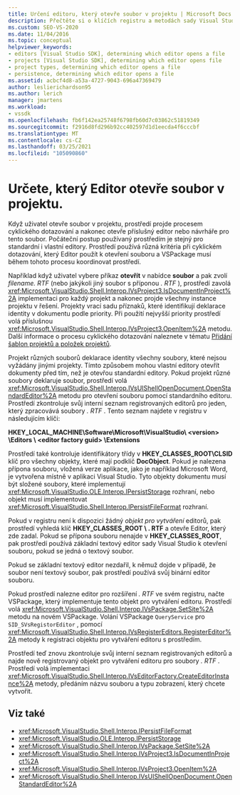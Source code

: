 ```yaml
---
title: Určení editoru, který otevře soubor v projektu | Microsoft Docs
description: Přečtěte si o klíčích registru a metodách sady Visual Studio SDK používaných sadou Visual Studio k určení, který Editor otevře soubor v projektu.
ms.custom: SEO-VS-2020
ms.date: 11/04/2016
ms.topic: conceptual
helpviewer_keywords:
- editors [Visual Studio SDK], determining which editor opens a file
- projects [Visual Studio SDK], determining which editor opens file
- project types, determining which editor opens a file
- persistence, determining which editor opens a file
ms.assetid: acbcf4d8-a53a-4727-9043-696a47369479
author: leslierichardson95
ms.author: lerich
manager: jmartens
ms.workload:
- vssdk
ms.openlocfilehash: fb6f142ea25748f6798fb60d7c03862c51819349
ms.sourcegitcommit: f2916d8fd296b92cc402597d1d1eecda4f6cccbf
ms.translationtype: MT
ms.contentlocale: cs-CZ
ms.lasthandoff: 03/25/2021
ms.locfileid: "105090860"
---
```

# <a name="determine-which-editor-opens-a-file-in-a-project"></a>Určete, který Editor otevře soubor v projektu.
Když uživatel otevře soubor v projektu, prostředí projde procesem cyklického dotazování a nakonec otevře příslušný editor nebo návrháře pro tento soubor. Počáteční postup používaný prostředím je stejný pro standardní i vlastní editory. Prostředí používá různá kritéria při cyklickém dotazování, který Editor použít k otevření souboru a VSPackage musí během tohoto procesu koordinovat prostředí.

 Například když uživatel vybere příkaz **otevřít** v nabídce **soubor** a pak zvolí *filename. RTF* (nebo jakýkoli jiný soubor s příponou *. RTF* ), prostředí zavolá <xref:Microsoft.VisualStudio.Shell.Interop.IVsProject3.IsDocumentInProject%2A> implementaci pro každý projekt a nakonec projde všechny instance projektu v řešení. Projekty vrací sadu příznaků, které identifikují deklarace identity v dokumentu podle priority. Při použití nejvyšší priority prostředí volá příslušnou <xref:Microsoft.VisualStudio.Shell.Interop.IVsProject3.OpenItem%2A> metodu. Další informace o procesu cyklického dotazování naleznete v tématu [Přidání šablon projektů a položek projektů](../../extensibility/internals/adding-project-and-project-item-templates.md).

 Projekt různých souborů deklarace identity všechny soubory, které nejsou vyžádány jinými projekty. Tímto způsobem mohou vlastní editory otevřít dokumenty před tím, než je otevřou standardní editory. Pokud projekt různé soubory deklaruje soubor, prostředí volá <xref:Microsoft.VisualStudio.Shell.Interop.IVsUIShellOpenDocument.OpenStandardEditor%2A> metodu pro otevření souboru pomocí standardního editoru. Prostředí zkontroluje svůj interní seznam registrovaných editorů pro jeden, který zpracovává soubory *. RTF* . Tento seznam najdete v registru v následujícím klíči:

 **HKEY_LOCAL_MACHINE\Software\Microsoft\VisualStudio\\ \<version> \Editors \\ \<editor factory guid> \Extensions**

 Prostředí také kontroluje identifikátory třídy v **HKEY_CLASSES_ROOT\CLSID** klíč pro všechny objekty, které mají podklíč **DocObject**. Pokud je nalezena přípona souboru, vložená verze aplikace, jako je například Microsoft Word, je vytvořena místně v aplikaci Visual Studio. Tyto objekty dokumentu musí být složené soubory, které implementují <xref:Microsoft.VisualStudio.OLE.Interop.IPersistStorage> rozhraní, nebo objekt musí implementovat <xref:Microsoft.VisualStudio.Shell.Interop.IPersistFileFormat> rozhraní.

 Pokud v registru není k dispozici žádný *objekt pro vytváření* editorů, pak prostředí vyhledá klíč **HKEY_CLASSES_ROOT \\ . RTF** a otevře Editor, který zde zadal. Pokud se přípona souboru nenajde v **HKEY_CLASSES_ROOT**, pak prostředí používá základní textový editor sady Visual Studio k otevření souboru, pokud se jedná o textový soubor.

 Pokud se základní textový editor nezdařil, k němuž dojde v případě, že soubor není textový soubor, pak prostředí používá svůj binární editor souboru.

 Pokud prostředí nalezne editor pro rozšíření *. RTF* ve svém registru, načte VSPackage, který implementuje tento objekt pro vytváření editoru. Prostředí volá <xref:Microsoft.VisualStudio.Shell.Interop.IVsPackage.SetSite%2A> metodu na novém VSPackage. Volání VSPackage `QueryService` pro `SID_SVsRegistorEditor` , pomocí <xref:Microsoft.VisualStudio.Shell.Interop.IVsRegisterEditors.RegisterEditor%2A> metody k registraci objektu pro vytváření editoru s prostředím.

 Prostředí teď znovu zkontroluje svůj interní seznam registrovaných editorů a najde nově registrovaný objekt pro vytváření editoru pro soubory *. RTF* . Prostředí volá implementaci <xref:Microsoft.VisualStudio.Shell.Interop.IVsEditorFactory.CreateEditorInstance%2A> metody, předáním názvu souboru a typu zobrazení, který chcete vytvořit.

## <a name="see-also"></a>Viz také
- <xref:Microsoft.VisualStudio.Shell.Interop.IPersistFileFormat>
- <xref:Microsoft.VisualStudio.OLE.Interop.IPersistStorage>
- <xref:Microsoft.VisualStudio.Shell.Interop.IVsPackage.SetSite%2A>
- <xref:Microsoft.VisualStudio.Shell.Interop.IVsProject3.IsDocumentInProject%2A>
- <xref:Microsoft.VisualStudio.Shell.Interop.IVsProject3.OpenItem%2A>
- <xref:Microsoft.VisualStudio.Shell.Interop.IVsUIShellOpenDocument.OpenStandardEditor%2A>

